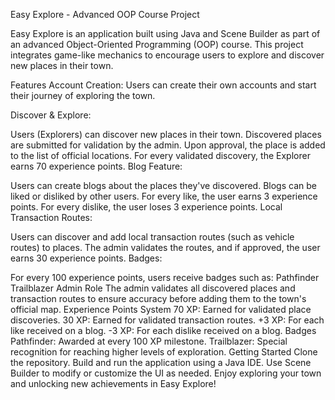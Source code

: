 Easy Explore - Advanced OOP Course Project

Easy Explore is an application built using Java and Scene Builder as part of an advanced Object-Oriented Programming (OOP) course. This project integrates game-like mechanics to encourage users to explore and discover new places in their town.

Features
Account Creation: Users can create their own accounts and start their journey of exploring the town.

Discover & Explore:

Users (Explorers) can discover new places in their town.
Discovered places are submitted for validation by the admin. Upon approval, the place is added to the list of official locations.
For every validated discovery, the Explorer earns 70 experience points.
Blog Feature:

Users can create blogs about the places they've discovered.
Blogs can be liked or disliked by other users.
For every like, the user earns 3 experience points. For every dislike, the user loses 3 experience points.
Local Transaction Routes:

Users can discover and add local transaction routes (such as vehicle routes) to places.
The admin validates the routes, and if approved, the user earns 30 experience points.
Badges:

For every 100 experience points, users receive badges such as:
Pathfinder
Trailblazer
Admin Role
The admin validates all discovered places and transaction routes to ensure accuracy before adding them to the town's official map.
Experience Points System
70 XP: Earned for validated place discoveries.
30 XP: Earned for validated transaction routes.
+3 XP: For each like received on a blog.
-3 XP: For each dislike received on a blog.
Badges
Pathfinder: Awarded at every 100 XP milestone.
Trailblazer: Special recognition for reaching higher levels of exploration.
Getting Started
Clone the repository.
Build and run the application using a Java IDE.
Use Scene Builder to modify or customize the UI as needed.
Enjoy exploring your town and unlocking new achievements in Easy Explore!






